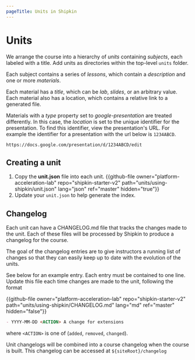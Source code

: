 ```yaml
---
pageTitle: Units in Shipkin
---
```


# Units

We arrange the course into a hierarchy of *units* containing *subjects*,
each labeled with a title.
Add units as directories within the top-level `units` folder.

Each subject contains a series of *lessons*, which contain a
*description* and one or more *materials*.

Each material has a *title*, which can be *lab*, *slides*, or an arbitrary
value.
Each material also has a location, which contains a relative link to a
generated file.

Materials with a *type* property set to *google-presentation* are
treated differently.
In this case, the *location* is set to the unique identifier for the
presentation.
To find this identifier, view the presentation's URL.
For example the identifier for a presentation with the url below is
`1234ABCD`.

```no-highlight
https://docs.google.com/presentation/d/1234ABCD/edit
```

## Creating a unit

1.  Copy the __unit.json__ file into each unit.
    {{github-file owner="platform-acceleration-lab" repo="shipkin-starter-v2" path="units/using-shipkin/unit.json" lang="json" ref="master" hidden="true"}}
1.  Update your `unit.json` to help generate the index.

## Changelog

Each unit can have a CHANGELOG.md file that tracks the changes made to
the unit. Each of these files will be processed by Shipkin to produce a
changelog for the course.

The goal of the changelog entries are to give instructors a running list
of changes so that they can easily keep up to date with the evolution of
the units.

See below for an example entry. Each entry must be contained to one
line. Update this file each time changes are made to the unit, following
the format

{{github-file owner="platform-acceleration-lab" repo="shipkin-starter-v2" path="units/using-shipkin/CHANGELOG.md" lang="md" ref="master" hidden="false"}}

```markdown
- YYYY-MM-DD <ACTION> A change for extensions
```

where `<ACTION>` is one of (`added`, `removed`, `changed`).

Unit changelogs will be combined into a course changelog when the course
is built.
This changelog can be accessed at `${siteRoot}/changelog`